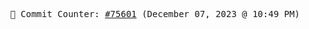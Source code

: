 <p align="center">
    <samp>
        📮 Commit Counter: <a href="https://github.com/Javascript-void0/Javascript-void0/commits/main">#75601</a> (December 07, 2023 @ 10:49 PM)
    </samp>
</p>